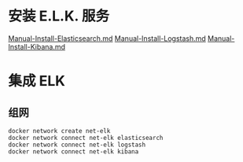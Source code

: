 # 安装 E.L.K. 服务
[Manual-Install-Elasticsearch.md](Manual-Install-Elasticsearch.md)
[Manual-Install-Logstash.md](Manual-Install-Logstash.md)
[Manual-Install-Kibana.md](Manual-Install-Kibana.md)

# 集成 ELK
## 组网
```shell
docker network create net-elk
docker network connect net-elk elasticsearch
docker network connect net-elk logstash
docker network connect net-elk kibana
```

## 
